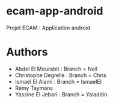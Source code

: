 # ecam-app-android
Projet ECAM : Application android
# Authors
* Abdel El Mourabit : Branch = Neil
* Christophe Degrelle : Branch = Chris
* Ismaël El Alami : Branch = IsmaelEl
* Rémy Taymans
* Yassine El Jebari : Branch = Yaladdin

